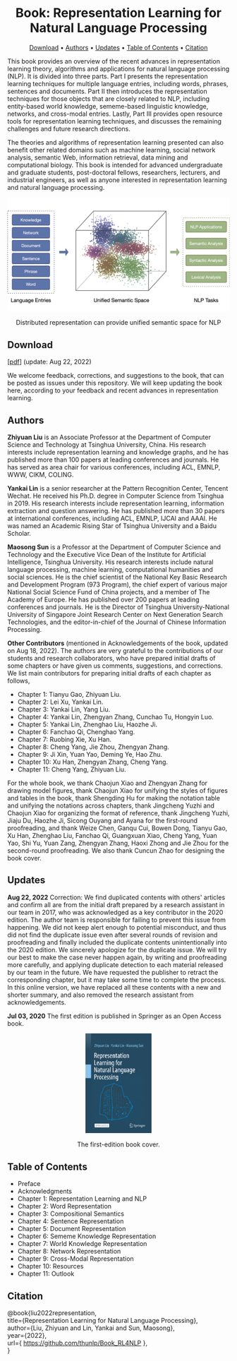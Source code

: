 <div align="center">

# Book: Representation Learning for Natural Language Processing

<p align="center">
  <a href="#Abstract">Download</a> •
  <a href="#Authors">Authors</a> •
  <a href="#Updates">Updates</a> •
  <a href="#Updates">Table of Contents</a> •
  <a href="#Updates">Citation</a>
</p>
</div>

This book provides an overview of the recent advances in representation learning theory, algorithms and applications for natural language processing (NLP). It is divided into three parts. Part I presents the representation learning techniques for multiple language entries, including words, phrases, sentences and documents. Part II then introduces the representation techniques for those objects that are closely related to NLP, including entity-based world knowledge, sememe-based linguistic knowledge, networks, and cross-modal entries. Lastly, Part III provides open resource tools for representation learning techniques, and discusses the remaining challenges and future research directions.

The theories and algorithms of representation learning presented can also benefit other related domains such as machine learning, social network analysis, semantic Web, information retrieval, data mining and computational biology. This book is intended for advanced undergraduate and graduate students, post-doctoral fellows, researchers, lecturers, and industrial engineers, as well as anyone interested in representation learning and natural language processing.

<div align="center">

<img src="figure/Representation_Learning.jpeg" width="550px">

Distributed representation can provide unified semantic space for NLP
</div>

## Download

[<a href="https://github.com/thunlp/Book_RL4NLP/raw/main/RL4NLP.pdf" target="_blank">pdf</a>] (update: Aug 22, 2022)

We welcome feedback, corrections, and suggestions to the book, that can be posted as issues under this repository. We will keep updating the book here, according to your feedback and recent advances in representation learning.

## Authors

**Zhiyuan Liu** is an Associate Professor at the Department of Computer Science and Technology at Tsinghua University, China. His research interests include representation learning and knowledge graphs, and he has published more than 100 papers at leading conferences and journals. He has served as area chair for various conferences, including ACL, EMNLP, WWW, CIKM, COLING.

**Yankai Lin** is a senior researcher at the Pattern Recognition Center, Tencent Wechat. He received his Ph.D. degree in Computer Science from Tsinghua in 2019. His research interests include representation learning, information extraction and question answering. He has published more than 30 papers at international conferences, including ACL, EMNLP, IJCAI and AAAI. He was named an Academic Rising Star of Tsinghua University and a Baidu Scholar.

**Maosong Sun** is a Professor at the Department of Computer Science and Technology and the Executive Vice Dean of the Institute for Artificial Intelligence, Tsinghua University. His research interests include natural language processing, machine learning, computational humanities and social sciences. He is the chief scientist of the National Key Basic Research and Development Program (973 Program), the chief expert of various major National Social Science Fund of China projects, and a member of The Academy of Europe. He has published over 200 papers at leading conferences and journals. He is the Director of Tsinghua University-National University of Singapore Joint Research Center on Next Generation Search Technologies, and the editor-in-chief of the Journal of Chinese Information Processing.

**Other Contributors** (mentioned in Acknowledgements of the book, updated on Aug 18, 2022). The authors are very grateful to the contributions of our students and research collaborators, who have prepared initial drafts of some chapters or have given us comments, suggestions, and corrections. We list main contributors for preparing initial drafts of each chapter as follows,

- Chapter 1: Tianyu Gao, Zhiyuan Liu.
- Chapter 2: Lei Xu, Yankai Lin.
- Chapter 3: Yankai Lin, Yang Liu.
- Chapter 4: Yankai Lin, Zhengyan Zhang, Cunchao Tu, Hongyin Luo.
- Chapter 5: Yankai Lin, Zhenghao Liu, Haozhe Ji.
- Chapter 6: Fanchao Qi, Chenghao Yang.
- Chapter 7: Ruobing Xie, Xu Han.
- Chapter 8: Cheng Yang, Jie Zhou, Zhengyan Zhang.
- Chapter 9: Ji Xin, Yuan Yao, Deming Ye, Hao Zhu.
- Chapter 10: Xu Han, Zhengyan Zhang, Cheng Yang.
- Chapter 11: Cheng Yang, Zhiyuan Liu.

For the whole book, we thank Chaojun Xiao and Zhengyan Zhang for drawing model figures, thank Chaojun Xiao for unifying the styles of figures and tables in the book, thank Shengding Hu for making the notation table and unifying the notations across chapters, thank Jingcheng Yuzhi and Chaojun Xiao for organizing the format of reference, thank Jingcheng Yuzhi, Jiaju Du, Haozhe Ji, Sicong Ouyang and Ayana for the first-round proofreading, and thank Weize Chen, Ganqu Cui, Bowen Dong, Tianyu Gao, Xu Han, Zhenghao Liu, Fanchao Qi, Guangxuan Xiao, Cheng Yang, Yuan Yao, Shi Yu, Yuan Zang, Zhengyan Zhang, Haoxi Zhong and Jie Zhou for the second-round proofreading. We also thank Cuncun Zhao for designing the book cover.

## Updates

**Aug 22, 2022** Correction: We find duplicated contents with others' articles and confirm all are from the initial draft prepared by a research assistant in our team in 2017, who was acknowledged as a key contributor in the 2020 edition. The author team is responsible for failing to prevent this issue from happening. We did not keep alert enough to potential misconduct, and thus did not find the duplicate issue even after several rounds of revision and proofreading and finally included the duplicate contents unintentionally into the 2020 edition. We sincerely apologize for the duplicate issue. We will try our best to make the case never happen again, by writing and proofreading more carefully, and applying duplicate detection to each material released by our team in the future. We have requested the publisher to retract the corresponding chapter, but it may take some time to complete the process. In this online version, we have replaced all these contents with a new and shorter summary, and also removed the research assistant from acknowledgements.

**Jul 03, 2020** The first edition is published in Springer as an Open Access book.

<div align="center">
<img src="figure/cover_rl4nlp.jpeg" width="150px">

The first-edition book cover.
</div>

## Table of Contents

- Preface
- Acknowledgments
- Chapter 1: Representation Learning and NLP
- Chapter 2: Word Representation
- Chapter 3: Compositional Semantics
- Chapter 4: Sentence Representation
- Chapter 5: Document Representation
- Chapter 6: Sememe Knowledge Representation
- Chapter 7: World Knowledge Representation
- Chapter 8: Network Representation
- Chapter 9: Cross-Modal Representation
- Chapter 10: Resources
- Chapter 11: Outlook

## Citation

@book{liu2022representation, \
  title={Representation Learning for Natural Language Processing}, \
  author={Liu, Zhiyuan and Lin, Yankai and Sun, Maosong},\
  year={2022},\
  url={ https://github.com/thunlp/Book_RL4NLP }, \
}
